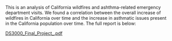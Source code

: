 This is an analysis of California wildfires and ashthma-related emergency department visits. We found a correlation between the overall increase of wildfires in California over time and
the increase in asthmatic issues present in the California population over time. The full report is below:

[DS3000_Final_Project_.pdf](https://github.com/cc1015/Asthma-Wildfire-Analysis/files/14551544/DS3000_Final_Project_.pdf)
